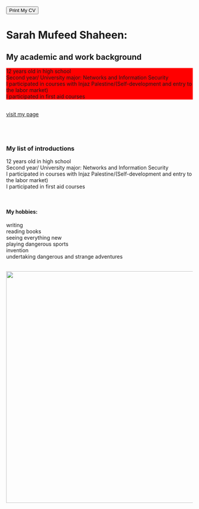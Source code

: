 <!DOCTYPE html>
<html lang="ne">
<head>

<title> My first page </title>
<link href="t.css" rel="stylesheet">

</head>
<br>

<body>

<div>
<button onClick="print_current_page()">Print My CV</button>
</div>

<h1 onClick="alertfun()"> Sarah Mufeed Shaheen:</h1>
<div>

<h2 id="edu"> My academic and work background</h2>
<p style="background-color:rgb(255, 0, 0);">12 years old in high school<br>Second year/ University major: Networks and Information Security<br>I participated in courses with Injaz Palestine/(Self-development and entry to the labor market)<br>I participated in first aid courses
</p>

<br>
<a href="https://www.facebook.com/sarah.shaheen.7121/">visit my page</a>
<br>
<br>
<br>
<br>
<h3>My list of introductions</h3>

<p>12 years old in high school<br>Second year/ University major: Networks and Information Security<br>I participated in courses with Injaz Palestine/(Self-development and entry to the labor market)<br>I participated in first aid courses
</p>
<br>
<h4>My hobbies:</h4>
<p>writing<br>reading books<br>seeing everything new<br>playing dangerous sports<br>invention<br>undertaking dangerous and strange adventures
</p>
<br>
<img style="-webkit-user-select: none;margin: auto;cursor: zoom-in;" src="https://1.bp.blogspot.com/-_J-s-q9Ac-8/X4tkguZn1vI/AAAAAAAARNo/d59Zj_Y2l0kEipQUEvPwK8ZXTXbEebIMwCLcBGAsYHQ/s1344/%25D8%25B5%25D9%2588%25D8%25B1-%25D8%25AC%25D9%2585%25D9%258A%25D9%2584%25D8%25A9-%25D9%2588%25D8%25B1%25D9%2588%25D8%25AF.jpg" width="625" height="625">

<script> 
function alertfun(){
	alert("Welcome, please let me know if you have any questions");
}

function print_current_page(){ 
            window.print(); 
} 
</script>

</body>

</html>
